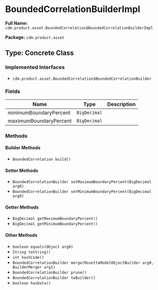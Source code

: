 # BoundedCorrelationBuilderImpl

**Full Name:** `cdm.product.asset.BoundedCorrelation$BoundedCorrelationBuilderImpl`

**Package:** `cdm.product.asset`

## Type: Concrete Class

### Implemented Interfaces

- `cdm.product.asset.BoundedCorrelation$BoundedCorrelationBuilder`

### Fields

| Name | Type | Description |
|------|------|-------------|
| minimumBoundaryPercent | `BigDecimal` |  |
| maximumBoundaryPercent | `BigDecimal` |  |

### Methods

#### Builder Methods

- `BoundedCorrelation build()`

#### Setter Methods

- `BoundedCorrelationBuilder setMaximumBoundaryPercent(BigDecimal arg0)`
- `BoundedCorrelationBuilder setMinimumBoundaryPercent(BigDecimal arg0)`

#### Getter Methods

- `BigDecimal getMaximumBoundaryPercent()`
- `BigDecimal getMinimumBoundaryPercent()`

#### Other Methods

- `boolean equals(Object arg0)`
- `String toString()`
- `int hashCode()`
- `BoundedCorrelationBuilder merge(RosettaModelObjectBuilder arg0, BuilderMerger arg1)`
- `BoundedCorrelationBuilder prune()`
- `BoundedCorrelationBuilder toBuilder()`
- `boolean hasData()`

